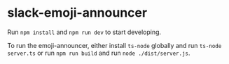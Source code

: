 # slack-emoji-announcer
Run `npm install` and `npm run dev` to start developing.

To run the emoji-announcer, either install `ts-node` globally and run `ts-node server.ts` or run `npm run build` and run `node ./dist/server.js`.
